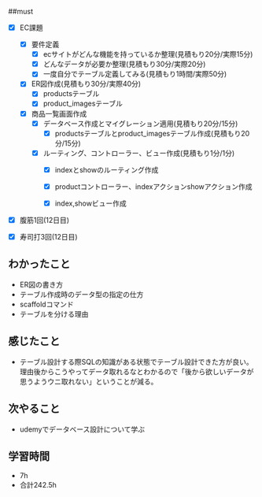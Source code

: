 ##must
- [x] EC課題
   - [x] 要件定義
      - [x] ecサイトがどんな機能を持っているか整理(見積もり20分/実際15分)
      - [x] どんなデータが必要か整理(見積もり30分/実際20分)
      - [x] 一度自分でテーブル定義してみる(見積もり1時間/実際50分)
   - [x] ER図作成(見積もり30分/実際40分)
      - [x] productsテーブル
      - [x] product_imagesテーブル
   - [x] 商品一覧画面作成
      - [x] データベース作成とマイグレーション適用(見積もり20分/15分)
         - [x] productsテーブルとproduct_imagesテーブル作成(見積もり20分/15分)
      - [x] ルーティング、コントローラー、ビュー作成(見積もり1分/1分)
         - [x] indexとshowのルーティング作成
         - [x] productコントローラー、indexアクションshowアクション作成
         - [x] index,showビュー作成
      
      
- [x] 腹筋1回(12日目)
- [x] 寿司打3回(12日目)


## わかったこと
- ER図の書き方
- テーブル作成時のデータ型の指定の仕方
- scaffoldコマンド
- テーブルを分ける理由



## 感じたこと
- テーブル設計する際SQLの知識がある状態でテーブル設計できた方が良い。理由後からこうやってデータ取れるなとわかるので「後から欲しいデータが思うようウニ取れない」ということが減る。

    
## 次やること
  - udemyでデータベース設計について学ぶ

 

## 学習時間
  - 7h
  - 合計242.5h
